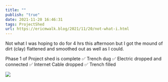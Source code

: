 ```yaml
---
title: ""
publish: "true"
date: 2021-11-20 16:46:31
tags: ProjectShed
url: https://ericmwalk.blog/2021/11/20/not-what-i.html
---
```


Not what I was hoping to do for 4 hrs this afternoon but I got the mound of dirt (clay) flattened and smoothed out as well as I could.

Phase 1 of Project shed is complete
✅ Trench dug
✅ Electric dropped and connected
✅ Internet Cable dropped
✅ Trench filled


![](https://ericmwalk.blog/uploads/2021/3a4811993c.jpg)